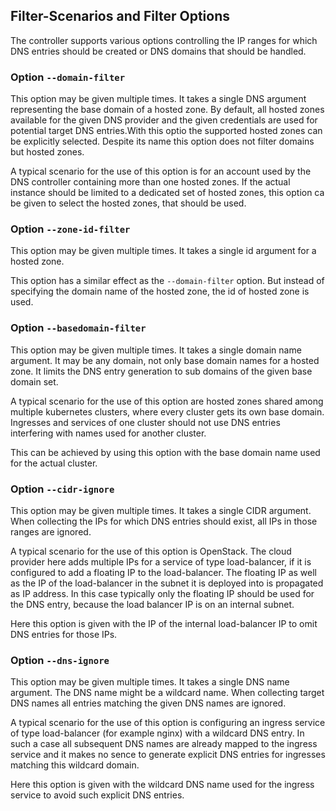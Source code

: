 ## Filter-Scenarios and Filter Options

The controller supports various options controlling the
IP ranges for which DNS entries should be created or DNS
domains that should be handled.

### Option `--domain-filter`<domain name>

This option may be given multiple times. It takes a single
DNS argument representing the base domain of a hosted zone.
By default, all hosted zones available for the given
DNS provider and the given credentials are used for potential
target DNS entries.With this optio the supported hosted zones
can be explicitly selected. Despite its name this option
does not filter domains but hosted zones.

A typical scenario for the use of this option is for an
account used by the DNS controller containing more than one
hosted zones. If the actual instance should be limited to a
dedicated set of hosted zones, this option ca be given
to select the hosted zones, that should be used.

### Option `--zone-id-filter`<zone id>

This option may be given multiple times. It takes a single
id argument for a hosted zone. 

This option has a similar effect as the `--domain-filter`
option. But instead of specifying the domain name of the
hosted zone, the id of hosted zone is used.


### Option `--basedomain-filter`<domain name>

This option may be given multiple times. It takes a single
domain name argument. It may be any domain, not only 
base domain names for a hosted zone. It limits the
DNS entry generation to sub domains of the given base domain
set.

A typical scenario for the use of this option are hosted
zones shared among multiple kubernetes clusters, where every
cluster gets its own base domain. Ingresses and services
of one cluster should not use DNS entries interfering with
names used for another cluster.

This can be achieved by using this option with the base
domain name used for the actual cluster.


### Option `--cidr-ignore`<cidr>

This option may be given multiple times. It takes a single
CIDR argument. When collecting the IPs for which DNS entries
should exist, all IPs in those ranges are ignored.

A typical scenario for the use of this option is OpenStack.
The cloud provider here adds multiple IPs for a service of
type load-balancer, if it is configured to add a floating IP
to the load-balancer. The floating IP as well as the
IP of the load-balancer in the subnet it is deployed into
is propagated as IP address. In this case typically only the
floating IP should be used for the DNS entry, because the
load balancer IP is on an internal subnet.

Here this option is given with the IP of the internal
load-balancer IP to omit DNS entries for those IPs.

### Option `--dns-ignore`

This option may be given multiple times. It takes a single
DNS name argument. The DNS name might be a wildcard name.
When collecting target DNS names all entries matching the
given DNS names are ignored.

A typical scenario for the use of this option is
configuring an ingress service of type load-balancer
(for example nginx) with a wildcard DNS entry. In such
a case all subsequent DNS names are already mapped to the
ingress service and it makes no sence to generate explicit
DNS entries for ingresses matching this wildcard domain.

Here this option is given with the wildcard DNS name used
for the ingress service to avoid such explicit DNS entries.



